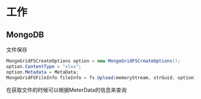 # 工作
## MongoDB
文件保存
```c#
MongoGridFSCreateOptions option = new MongoGridFSCreateOptions();
option.ContentType = "xlsx";
option.Metadata = MetaData;
MongoGridFSFileInfo fileInfo = fs.Upload(memoryStream, strGuid, option);
```
在获取文件的时候可以根据MeterData的信息来查询